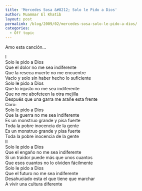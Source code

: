 ```yaml
---
title: 'Mercedes Sosa &#8212; Solo le Pido a Dios'
author: Muammar El Khatib
layout: post
permalink: /blog/2009/02/mercedes-sosa-solo-le-pido-a-dios/
categories:
  - Off topic
---
```

Amo esta canción&#8230;  
  
I  
Solo le pido a Dios  
Que el dolor no me sea indiferente  
Que la reseca muerte no me encuentre  
Vacío y solo sin haber hecho lo suficiente  
Solo le pido a Dios  
Que lo injusto no me sea indiferente  
Que no me abofeteen la otra mejilla  
Después que una garra me arañe esta frente  
Coro:  
Solo le pido a Dios  
Que la guerra no me sea indiferente  
Es un monstruo grande y pisa fuerte  
Toda la pobre inocencia de la gente  
Es un monstruo grande y pisa fuerte  
Toda la pobre inocencia de la gente  
II  
Solo le pido a Dios  
Que el engaño no me sea indiferente  
Si un traidor puede más que unos cuantos  
Que esos cuantos no lo olviden fácilmente  
Solo le pido a Dios  
Que el futuro no me sea indiferente  
Desahuciado esta el que tiene que marchar  
A vivir una cultura diferente